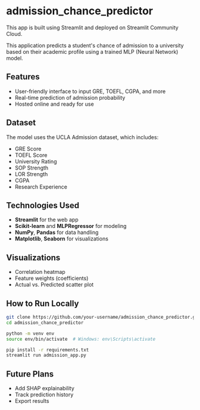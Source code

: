 # admission_chance_predictor

This app is built using Streamlit and deployed on Streamlit Community Cloud.

This application predicts a student's chance of admission to a university based on their academic profile using a trained MLP (Neural Network) model.

## Features
- User-friendly interface to input GRE, TOEFL, CGPA, and more
- Real-time prediction of admission probability
- Hosted online and ready for use

## Dataset
The model uses the UCLA Admission dataset, which includes:
- GRE Score
- TOEFL Score
- University Rating
- SOP Strength
- LOR Strength
- CGPA
- Research Experience

## Technologies Used
- **Streamlit** for the web app
- **Scikit-learn** and **MLPRegressor** for modeling
- **NumPy**, **Pandas** for data handling
- **Matplotlib**, **Seaborn** for visualizations

## Visualizations
- Correlation heatmap
- Feature weights (coefficients)
- Actual vs. Predicted scatter plot

## How to Run Locally
```bash
git clone https://github.com/your-username/admission_chance_predictor.git
cd admission_chance_predictor

python -m venv env
source env/bin/activate  # Windows: env\Scripts\activate

pip install -r requirements.txt
streamlit run admission_app.py
```

## Future Plans
- Add SHAP explainability
- Track prediction history
- Export results
